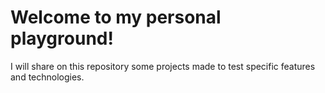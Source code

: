 # Welcome to my personal playground!

I will share on this repository some projects made to test specific features and technologies.
